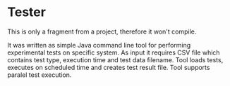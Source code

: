 # Tester
This is only a fragment from a project, therefore it won't compile.

It was written as simple Java command line tool for performing experimental tests on specific system. As input it requires CSV file which contains test type, execution time and test data filename. Tool loads tests, executes on scheduled time and creates test result file. Tool supports paralel test execution.

